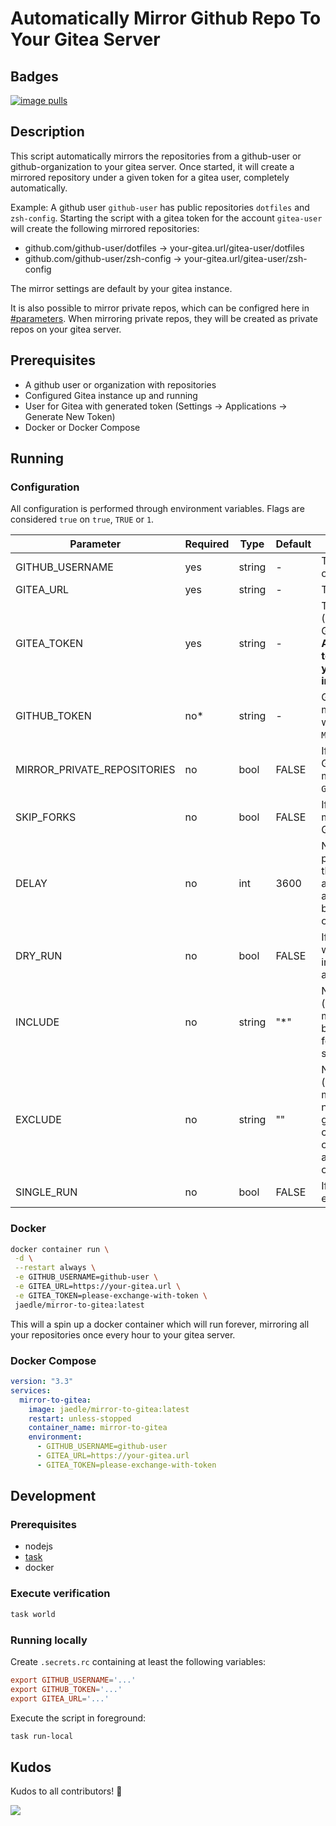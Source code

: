 # Automatically Mirror Github Repo To Your Gitea Server

## Badges

[![image pulls](https://img.shields.io/docker/pulls/jaedle/mirror-to-gitea.svg)](https://cloud.docker.com/repository/docker/jaedle/mirror-to-gitea)

## Description

This script automatically mirrors the repositories from a github-user or github-organization to your gitea server.
Once started, it will create a mirrored repository under a given token for a gitea user, completely automatically.

Example:
A github user `github-user` has public repositories `dotfiles` and `zsh-config`.
Starting the script with a gitea token for the account `gitea-user` will create the following mirrored repositories:

- github.com/github-user/dotfiles &rarr; your-gitea.url/gitea-user/dotfiles
- github.com/github-user/zsh-config &rarr; your-gitea.url/gitea-user/zsh-config

The mirror settings are default by your gitea instance.

It is also possible to mirror private repos, which can be configred here in [#parameters](#parameters). When mirroring
private repos, they will be created as private repos on your gitea server.

## Prerequisites

- A github user or organization with repositories
- Configured Gitea instance up and running
- User for Gitea with generated token (Settings -> Applications -> Generate New Token)
- Docker or Docker Compose

## Running

### Configuration

All configuration is performed through environment variables. Flags are considered `true` on `true`, `TRUE` or `1`.

| Parameter                   | Required | Type   | Default | Description                                                                                                                                                                                            |
|-----------------------------|----------|--------|---------|--------------------------------------------------------------------------------------------------------------------------------------------------------------------------------------------------------|
| GITHUB_USERNAME             | yes      | string | -       | The name of the GitHub user or organisation to mirror.                                                                                                                                                 |
| GITEA_URL                   | yes      | string | -       | The url of your Gitea server.                                                                                                                                                                          |
| GITEA_TOKEN                 | yes      | string | -       | The token for your gitea user (Settings -> Applications -> Generate New Token). **Attention: if this is set, the token will be transmitted to your specified Gitea instance!**                         |
| GITHUB_TOKEN                | no*      | string | -       | GitHub token (PAT). Is mandatory in combination with `MIRROR_PRIVATE_REPOSITORIES`.                                                                                                                    |
| MIRROR_PRIVATE_REPOSITORIES | no       | bool   | FALSE   | If set to `true` your private GitHub Repositories will be mirrored to Gitea. Requires `GITHUB_TOKEN`.                                                                                                  |
| SKIP_FORKS                  | no       | bool   | FALSE   | If set to `true` will disable the mirroring of forks from your GitHub User / Organisation.                                                                                                             |
| DELAY                       | no       | int    | 3600    | Number of seconds between program executions. Setting this will only affect how soon after a new repo was created a mirror may appar on Gitea, but has no affect on the ongoing replication. |
| DRY_RUN                     | no       | bool   | FALSE   | If set to `true` will perform no writing changes to your Gitea instance, but log the planned actions.                                                                                                  |
| INCLUDE                     | no       | string | "*"     | Name based repository filter (include): If any filter matches, the repository will be mirrored. It supports glob format, multiple filters can be separated with commas (`,`)                           |
| EXCLUDE                     | no       | string | ""      | Name based repository filter (exclude). If any filter matches, the repository will not be mirrored. It supports glob format, multiple filters can be separated with commas (`,`). `EXCLUDE` filters are applied after `INCLUDE` ones. 
| SINGLE_RUN                  | no       | bool   | FALSE   | If set to `TRUE` the task is only executed once.                                                                                                                                                       |

### Docker

```sh
docker container run \
 -d \
 --restart always \
 -e GITHUB_USERNAME=github-user \
 -e GITEA_URL=https://your-gitea.url \
 -e GITEA_TOKEN=please-exchange-with-token \
 jaedle/mirror-to-gitea:latest
```

This will a spin up a docker container which will run forever, mirroring all your repositories once every hour to your
gitea server.

### Docker Compose

```yaml
version: "3.3"
services:
  mirror-to-gitea:
    image: jaedle/mirror-to-gitea:latest
    restart: unless-stopped
    container_name: mirror-to-gitea
    environment:
      - GITHUB_USERNAME=github-user
      - GITEA_URL=https://your-gitea.url
      - GITEA_TOKEN=please-exchange-with-token
```

## Development

### Prerequisites

- nodejs
- [task](https://taskfile.dev)
- docker

### Execute verification

```sh
task world
```

### Running locally

Create `.secrets.rc` containing at least the following variables:

```rc
export GITHUB_USERNAME='...'
export GITHUB_TOKEN='...'
export GITEA_URL='...'
```

Execute the script in foreground:

```sh
task run-local
```

## Kudos

Kudos to all contributors! 🙏

<a href="https://github.com/jaedle/mirror-to-gitea/graphs/contributors">
  <img src="https://contrib.rocks/image?repo=jaedle/mirror-to-gitea" />
</a>
